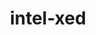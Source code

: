 ---
title: "intel-xed"
layout: cache
categories: [package, develop-2023-05-21]
meta: {"versions": ["2023.04.16"], "compilers": ["gcc@=11.1.0"], "oss": ["ubuntu20.04"], "platforms": ["linux"], "targets": ["x86_64_v3"], "stacks": ["e4s", "root"], "num_specs": 1, "num_specs_by_stack": {"e4s": 1, "root": 1}}
spec_details: [{"hash": "bxmvgqh64tn72e6qiozmqsvkw42wxkpz", "compiler": "gcc@=11.1.0", "versions": ["2023.04.16"], "os": "ubuntu20.04", "platform": "linux", "target": "x86_64_v3", "variants": ["build_system=generic", "~debug", "+pic"], "stacks": ["e4s", "root"], "size": "-", "tarball": "https://binaries.spack.io/releases/develop-2023-05-21/build_cache/linux-ubuntu20.04-x86_64_v3/gcc-11.1.0/intel-xed-2023.04.16/linux-ubuntu20.04-x86_64_v3-gcc-11.1.0-intel-xed-2023.04.16-bxmvgqh64tn72e6qiozmqsvkw42wxkpz.spack"}]
---